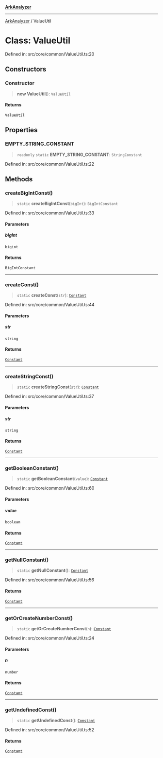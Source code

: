 [**ArkAnalyzer**](../README.md)

***

[ArkAnalyzer](../globals.md) / ValueUtil

# Class: ValueUtil

Defined in: src/core/common/ValueUtil.ts:20

## Constructors

### Constructor

> **new ValueUtil**(): `ValueUtil`

#### Returns

`ValueUtil`

## Properties

### EMPTY\_STRING\_CONSTANT

> `readonly` `static` **EMPTY\_STRING\_CONSTANT**: `StringConstant`

Defined in: src/core/common/ValueUtil.ts:22

## Methods

### createBigIntConst()

> `static` **createBigIntConst**(`bigInt`): `BigIntConstant`

Defined in: src/core/common/ValueUtil.ts:33

#### Parameters

##### bigInt

`bigint`

#### Returns

`BigIntConstant`

***

### createConst()

> `static` **createConst**(`str`): [`Constant`](Constant.md)

Defined in: src/core/common/ValueUtil.ts:44

#### Parameters

##### str

`string`

#### Returns

[`Constant`](Constant.md)

***

### createStringConst()

> `static` **createStringConst**(`str`): [`Constant`](Constant.md)

Defined in: src/core/common/ValueUtil.ts:37

#### Parameters

##### str

`string`

#### Returns

[`Constant`](Constant.md)

***

### getBooleanConstant()

> `static` **getBooleanConstant**(`value`): [`Constant`](Constant.md)

Defined in: src/core/common/ValueUtil.ts:60

#### Parameters

##### value

`boolean`

#### Returns

[`Constant`](Constant.md)

***

### getNullConstant()

> `static` **getNullConstant**(): [`Constant`](Constant.md)

Defined in: src/core/common/ValueUtil.ts:56

#### Returns

[`Constant`](Constant.md)

***

### getOrCreateNumberConst()

> `static` **getOrCreateNumberConst**(`n`): [`Constant`](Constant.md)

Defined in: src/core/common/ValueUtil.ts:24

#### Parameters

##### n

`number`

#### Returns

[`Constant`](Constant.md)

***

### getUndefinedConst()

> `static` **getUndefinedConst**(): [`Constant`](Constant.md)

Defined in: src/core/common/ValueUtil.ts:52

#### Returns

[`Constant`](Constant.md)
